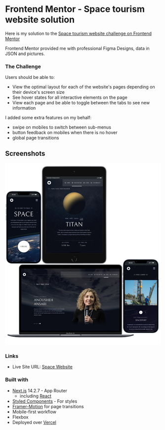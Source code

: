 # Frontend Mentor - Space tourism website solution

Here is my solution to the [Space tourism website challenge on Frontend Mentor](https://www.frontendmentor.io/challenges/space-tourism-multipage-website-gRWj1URZ3)

Frontend Mentor provided me with professional Figma Designs, data in JSON and pictures.

### The Challenge

Users should be able to:

- View the optimal layout for each of the website's pages depending on their device's screen size
- See hover states for all interactive elements on the page
- View each page and be able to toggle between the tabs to see new information

I added some extra features on my behalf:

- swipe on mobiles to switch between sub-menus
- button feedback on mobiles when there is no hover
- global page transitions

## Screenshots

<img src="public/screenshots/Collection.png" width="700"/>

### Links

- Live Site URL: [Space Website](https://space-website-gamma.vercel.app/)

### Built with

- [Next.js](https://nextjs.org/) 14.2.7 - App Router
  - including [React](https://react.dev/)
- [Styled Components](https://styled-components.com/) - For styles
- [Framer-Motion](https://www.framer.com/motion/) for page transitions
- Mobile-first workflow
- Flexbox
- Deployed over [Vercel](https://vercel.com/)
